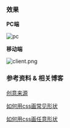 

### 效果

**PC端**

![pc](http://qn.simenchan.xyz/Pc.png)



**移动端**

![client.png](http://qn.simenchan.xyz/mobile.png)







### 参考资料 & 相关博客

[创意来源](https://fangyinghang.com/make-a-pikachu/)

[如何用css画常见形状](https://css-tricks.com/examples/ShapesOfCSS/)

[如何用css画任意形状](https://css-tricks.com/basic-shapes-path-never-twain-shall-meet/)



